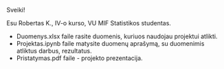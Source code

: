 Sveiki!

Esu Robertas K., IV-o kurso, VU MIF Statistikos studentas.

- Duomenys.xlsx faile rasite duomenis, kuriuos naudojau projektui atlikti.
- Projektas.ipynb faile matysite duomenų aprašymą, su duomenimis atliktus darbus, rezultatus.
- Pristatymas.pdf faile - projekto prezentacija.
